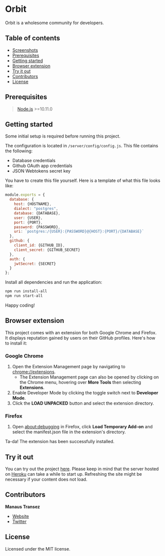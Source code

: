 # Orbit

Orbit is a wholesome community for developers.

## Table of contents

  - [Screenshots](#Screenshots)
  - [Prerequisites](#Prerequisites)
  - [Getting started](#Getting-started)
  - [Browser extension](#Browser-extension)
  - [Try it out](#Try-it-out)
  - [Contributors](#Contributors)
  - [License](#License)

## Prerequisites

> [Node.js](https://nodejs.org/en/) >=10.11.0

## Getting started

Some initial setup is required before running this project.

The configuration is located in `/server/config/config.js`. This file contains the following: 

- Database credentials
- Github OAuth app credentials
- JSON Webtokens secret key

You have to create this file yourself. Here is a template of what this file looks like:

```js
module.exports = {
  database: {
    host: {HOSTNAME},
    dialect: "postgres",
    database: {DATABASE},
    user: {USER},
    port: {PORT},
    password: {PASSWORD},
    uri: `postgres:/{USER}:{PASSWORD}@{HOST}:{PORT}/{DATABASE}`
  },
  github: {
    client_id: {GITHUB_ID},
    client_secret: {GITHUB_SECRET}
  },
  auth: {
    jwtSecret: {SECRET}
  }
};
```

Install all dependencies and run the application:

```sh
npm run install-all
npm run start-all
```

Happy coding!

## Browser extension

This project comes with an extension for both Google Chrome and Firefox. It displays reputation gained by users on their GitHub profiles. Here's how to install it: 

### Google Chrome

1. Open the Extension Management page by navigating to [chrome://extensions](chrome://extensions).
     - The Extension Management page can also be opened by clicking on the Chrome menu, hovering over **More Tools** then selecting **Extensions**.
2. Enable Developer Mode by clicking the toggle switch next to **Developer Mode**.
3. Click the **LOAD UNPACKED** button and select the extension directory.

### Firefox

1. Open [about:debugging](about:debugging) in Firefox, click **Load Temporary Add-on** and select the manifest.json file in the extension's directory.

Ta-da! The extension has been successfully installed.

## Try it out

You can try out the project [here](https://manatran.github.io/). Please keep in mind that the server hosted on [Heroku](https://orbit-heroku.herokuapp.com/) can take a while to start up. Refreshing the site might be necessary if your content does not load.

## Contributors

  **Manaus Transez**
  
-  [Website](https://manatran.github.io/)
-  [Twitter](https://twitter.com/manaus_t)

## License

Licensed under the MIT license.

